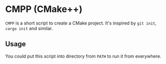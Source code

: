 # CMPP (CMake++)

`CMPP` is a short script to create a CMake project.
It's inspired by `git init`, `cargo init` and similar.

## Usage
You could put this script into directory from `PATH` to run it from everywhere.
